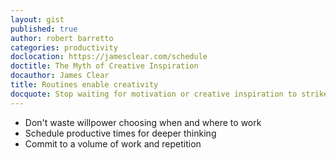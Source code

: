 ```yaml
---
layout: gist
published: true
author: robert barretto
categories: productivity
doclocation: https://jamesclear.com/schedule
doctitle: The Myth of Creative Inspiration
docauthor: James Clear
title: Routines enable creativity
docquote: Stop waiting for motivation or creative inspiration to strike you and set a schedule for your habits. This is the difference between professionals and amateurs. Professionals set a schedule and stick to it. Amateurs wait until they feel inspired or motivated.
---
```


* Don't waste willpower choosing when and where to work
* Schedule productive times for deeper thinking
* Commit to a volume of work and repetition 